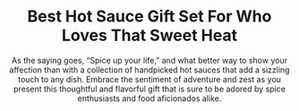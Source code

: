 ---
layout: post
title: Best Hot Sauce Gift Set For Who Loves That Sweet Heat
subtitle: As the saying goes, “Spice up your life,” and what better way to show your affection than with a collection of handpicked hot sauces that add a sizzling touch to any dish. Embrace the sentiment of adventure and zest as you present this thoughtful and flavorful gift that is sure to be adored by spice enthusiasts and food aficionados alike.
header-img: "img/post/2023/09/copied/medium_hot_sauce_gift_set_0fb926dc84.jpg"
header-style: text
permalink: "/hot-sauce-gift-set/"
catalog: true
tags:
  - Recipients 
  - Men
--- 